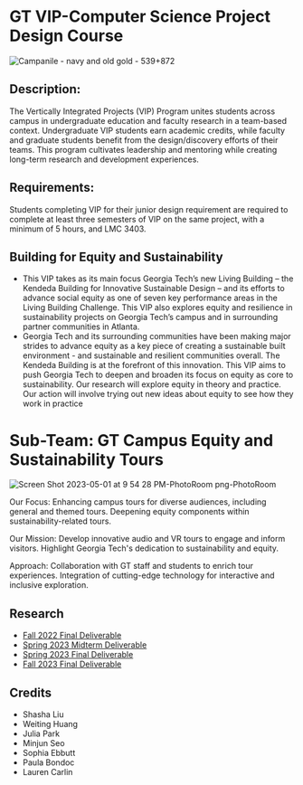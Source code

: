 # GT VIP-Computer Science Project Design Course 
![Campanile - navy and old gold - 539+872](https://github.com/tle9/GT-VIP/assets/148303927/e7a4c84b-ff99-4b34-9337-e4000ae66020)

## Description: 
The Vertically Integrated Projects (VIP) Program unites students across campus in undergraduate education and faculty research in a team-based context. Undergraduate VIP students earn academic credits, while faculty and graduate students benefit from the design/discovery efforts of their teams. This program cultivates leadership and mentoring while creating long-term research and development experiences.
## Requirements:
Students completing VIP for their junior design requirement are required to complete at least three semesters of VIP on the same project, with a minimum of 5 hours, and LMC 3403.
## Building for Equity and Sustainability
- This VIP takes as its main focus Georgia Tech’s new Living Building – the Kendeda Building for Innovative Sustainable Design – and its efforts to advance social equity as one of seven key performance areas in the Living Building Challenge. This VIP also explores equity and resilience in sustainability projects on Georgia Tech’s campus and in surrounding partner communities in Atlanta.
- Georgia Tech and its surrounding communities have been making major strides to advance equity as a key piece of creating a sustainable built environment - and sustainable and resilient communities overall. The Kendeda Building is at the forefront of this innovation. This VIP aims to push Georgia Tech to deepen and broaden its focus on equity as core to sustainability. Our research will explore equity in theory and practice. Our action will involve trying out new ideas about equity to see how they work in practice
# Sub-Team: GT Campus Equity and Sustainability Tours

![Screen Shot 2023-05-01 at 9 54 28 PM-PhotoRoom png-PhotoRoom](https://github.com/tle9/GT-VIP/assets/148303927/4c9ceaa4-571d-40b9-8718-9861d3ac3638)

Our Focus:
Enhancing campus tours for diverse audiences, including general and themed tours.
Deepening equity components within sustainability-related tours.

Our Mission:
Develop innovative audio and VR tours to engage and inform visitors.
Highlight Georgia Tech's dedication to sustainability and equity.

Approach:
Collaboration with GT staff and students to enrich tour experiences.
Integration of cutting-edge technology for interactive and inclusive exploration.
## Research
- [Fall 2022 Final Deliverable](https://docs.google.com/document/d/1JHWTZzUxcV_OfkYUSawsqg2CLbdSG01_YrJfaZSI868/edit?usp=sharing)
- [Spring 2023 Midterm Deliverable](https://docs.google.com/document/d/1DxD9AbiE3EUeRTAvtebZ0rpCiITXtD6d6x9-dI5smhg/edit?usp=share_link)
- [Spring 2023 Final Deliverable](https://docs.google.com/document/d/1JK7no5oI_tI0m0HCePIygifH-qEtB0P6PnjjpVVDSjg/edit?usp=share_link)
- [Fall 2023 Final Deliverable](https://docs.google.com/document/d/1g7nTAz-t78CT6-Q4lf1O0Hgo_WUceg4MWTjXFIZOswM/edit?usp=sharing) 
## Credits
- Shasha Liu
- Weiting Huang
- Julia Park
- Minjun Seo
- Sophia Ebbutt
- Paula Bondoc
- Lauren Carlin
